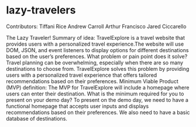# lazy-travelers

Contributors: 
Tiffani Rice
Andrew Carroll
Arthur Francisco
Jared Ciccarello

The Lazy Traveler!
Summary of idea:
TravelExplore is a travel website that provides users with a personalized travel experience.The website will use DOM, JSON, and event listeners to display options for different destinations based on the user’s preferences.
What problem or pain point does it solve?             Travel planning can be overwhelming, especially when there are so many destinations to choose from. TravelExplore solves this problem by providing users with a personalized travel experience that offers tailored recommendations based on their preferences.
Minimum Viable Product (MVP) definition:
The MVP for TravelExplore will include a homepage where users can enter their destination.
What is the minimum required for you to present on your demo day?
To present on the demo day, we need to have a functional homepage that accepts user inputs and displays recommendations based on their preferences. We also need to have a basic database of destinations.